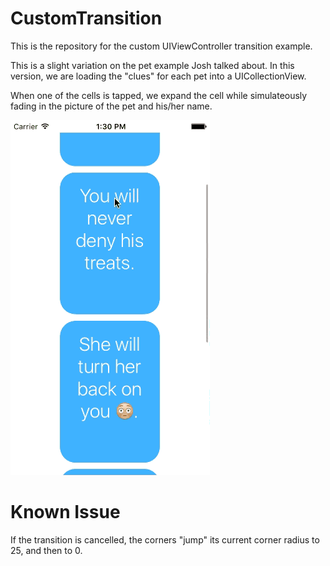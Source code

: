 # CustomTransition
This is the repository for the custom UIViewController transition example.

This is a slight variation on the pet example Josh talked about. In this version, we are loading the "clues" for each pet into a UICollectionView. 

When one of the cells is tapped, we expand the cell while simulateously fading in the picture of the pet and his/her name.

![alt tag](customTransition.gif)

# Known Issue

If the transition is cancelled, the corners "jump" its current corner radius to 25, and then to 0.

